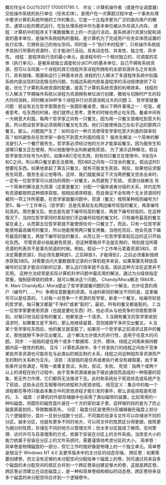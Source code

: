 概论作业4 Oct/11/2017 1700011795
1、
   作业：计算机操作者（或是作业调度器）交给操作系统的执行单位（任务实体）。是用户在一次算题过程中或一个事务处理中要求计算机系统所做的工作的集合。它是一个比程序更为广泛的面向用户的概念，通常以批的模式运行，在批处理系统中作为基本单位被从外存调入内存。
   进程：计算机中的程序关于某数据集合上的一次运行活动，是系统进行资源分配和调度的基本单位，是操作系统结构的基础，是计算机为了完成用户任务实体而设置的执行实体。它拥有自己的地址空间，同时是一个“执行中的程序”，只有操作系统给予其执行所需的资源时，它才能进行活动。具有动态性、并发性、独立性、异步性。
   线程：是程序执行流的最小单元，是进程中的一个相对独立的、可调度的实体（执行单元），是被系统独立调度和分派CPU的基本单位，自己不拥有系统资源，但可以与同属一个进程的其它线程共享进程所拥有的全部资源并与之并发执行，具有就绪、阻塞和运行三种基本状态
   进程的引入解决了多道程序系统中刻画系统内部出现的动态情况的问题，为描述系统内部各道程序的活动规律提供了可能，优化了计算机系统资源的配置，提高了计算机系统资源的利用效率。
   线程的引入解决了早期操作系统以进程为资源拥有单位进行创建、撤销与切换时产生的较大时间消耗，同时解决SMP多个进程并行对资源消耗过大的问题
2、
   哲学家就餐问题：假设有五位哲学家围坐在一张圆形餐桌旁，做以下两件事情之一：吃饭，或者思考。吃东西的时候，他们就停止思考，思考的时候也停止吃东西。餐桌中间有一大碗意大利面，每两个哲学家之间有一只餐叉。因为用一只餐叉很难吃到意大利面，所以假设哲学家必须用两只餐叉吃东西。他们只能使用自己左右手边的那两只餐叉。那么，问题就产生了：如何设计一种方法使得哲学家吃意大利面的效率较高？如何避免存在哲学家一直吃不到意大利面的情况？
   服务生解法
   一个简单的解法是引入一个餐厅服务生，哲学家必须经过他的允许才能拿起餐叉。因为服务生知道哪只餐叉正在使用，所以他能够作出判断避免死锁。
   为了演示这种解法，假设哲学家依次标号为A至E。如果A和C在吃东西，则有四只餐叉在使用中。B坐在A和C之间，所以两只餐叉都无法使用，而D和E之间有一只空余的餐叉。假设这时D想要吃东西。如果他拿起了第五只餐叉，就有可能发生死锁。相反，如果他征求服务生同意，服务生会让他等待。这样，我们就能保证下次当两把餐叉空余出来时，一定有一位哲学家可以成功的得到一对餐叉，从而避免了死锁。
   资源分级解法
   另一个简单的解法是为资源（这里是餐叉）分配一个偏序或者分级的关系，并约定所有资源都按照这种顺序获取，按相反顺序释放，而且保证不会有两个无关资源同时被同一项工作所需要。在哲学家就餐问题中，资源（餐叉）按照某种规则编号为1至5，每一个工作单元（哲学家）总是先拿起左右两边编号较低的餐叉，再拿编号较高的。用完餐叉后，他总是先放下编号较高的餐叉，再放下编号较低的。在这种情况下，当四位哲学家同时拿起他们手边编号较低的餐叉时，只有编号最高的餐叉留在桌上，从而第五位哲学家就不能使用任何一只餐叉了。而且，只有一位哲学家能使用最高编号的餐叉，所以他能使用两只餐叉用餐。当他吃完后，他会先放下编号最高的餐叉，再放下编号较低的餐叉，从而让另一位哲学家拿起后边的这只开始吃东西。
尽管资源分级能避免死锁，但这种策略并不总是实用的，特别是当所需资源的列表并不是事先知道的时候。例如，假设一个工作单元拿着资源3和5，并决定需要资源2，则必须先要释放5，之后释放3，才能得到2，之后必须重新按顺序获取3和5。对需要访问大量数据库记录的计算机程序来说，如果需要先释放高编号的记录才能访问新的记录，那么运行效率就不会高，因此这种方法在这里并不实用。
   这种方法经常是实际计算机科学问题中最实用的解法，通过为分级锁指定常量，强制获得锁的顺序，就可以解决这个问题。
   Chandy/Misra解法
   1984年，K. Mani Chandy和J. Misra提出了哲学家就餐问题的另一个解法，允许任意的用户（编号P1, ..., Pn）争用任意数量的资源。与迪科斯彻的解法不同的是，这里编号可以是任意的。
1.对每一对竞争一个资源的哲学家，新拿一个餐叉，给编号较低的哲学家。每只餐叉都是“干净的”或者“脏的”。最初，所有的餐叉都是脏的。
2.当一位哲学家要使用资源（也就是要吃东西）时，他必须从与他竞争的邻居那里得到。对每只他当前没有的餐叉，他都发送一个请求。
3.当拥有餐叉的哲学家收到请求时，如果餐叉是干净的，那么他继续留着，否则就擦干净并交出餐叉。
4.当某个哲学家吃东西后，他的餐叉就变脏了。如果另一个哲学家之前请求过其中的餐叉，那他就擦干净并交出餐叉。
这个解法允许很大的并行性，适用于任意大的问题。
   同步：一般指的是在两个或多个数据库、文件、模块、线程之间用来保持数据内容一致性的机制。
   互斥：计算机系统中，多个并发执行的线程之间由于竞争某些共享资源也可能存在与此类似的相互制约关系，线程之间这种因共享资源而产生的制约关系称为互斥。
   活锁：活锁指的是任务或者执行者没有被阻塞，由于某些条件没有满足，导致一直重复尝试，失败，尝试，失败。 
   死锁：指两个或两个以上的进程在执行过程中，由于竞争资源或者由于彼此通信而造成的一种阻塞的现象，若无外力作用，它们都将无法推进下去。此时称系统处于死锁状态或系统产生了死锁，这些永远在互相等待的进程称为死锁进程。
规范定义：集合中的每一个进程都在等待只能由本集合中的其他进程才能引发的事件，那么该组进程是死锁的。
3、
   磁盘：计算机的外部存储器中也采用了类似磁带的装置，比较常用的一种叫磁盘，将圆形的磁性盘片装在一个方的密封盒子里，这样做的目的是为了防止磁盘表面划伤，导致数据丢失。
   分区：磁盘分区是使用分区编辑器在磁盘上划分几个逻辑部分，盘片一旦划分成数个分区，不同类的目录与文件可以存储进不同的分区。越多分区，也就有更多不同的地方，可以将文件的性质区分得更细，按照更为细分的性质，存储在不同的地方以管理文件；但太多分区就成了麻烦。空间管理、访问许可与目录搜索的方式，依属于安装在分区上的文件系统。当改变大小的能力依属于安装在分区上的文件系统时，需要谨慎地考虑分区的大小。
   简单卷：简单卷是物理磁盘的一部分，但它工作时就好像是物理上的一个独立单元。简单卷是相当于 Windows NT 4.0 及更早版本中的主分区的动态存储。
   跨区卷：如果需要创建卷，但又没有足够的未分配空间分配给单个磁盘上的卷，则可通过将来自多个磁盘的未分配空间的扇区合并到一个跨区卷来创建足够大的卷，这就是跨区卷。跨区卷必须建立在动态磁盘上，是一种和简单卷结构相似的动态卷。跨区卷将来自多个磁盘的未分配空间合并到一个逻辑卷中。